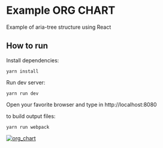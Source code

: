 # Example ORG CHART

Example of aria-tree structure using React

## How to run

Install dependencies:

    yarn install

Run dev server:

    yarn run dev

Open your favorite browser and type in http://localhost:8080

to build output files:

    yarn run webpack
    
    
 <a href="https://ibb.co/kZQUpe"><img src="https://preview.ibb.co/n7129e/org_chart.png" alt="org_chart" border="0"></a>

